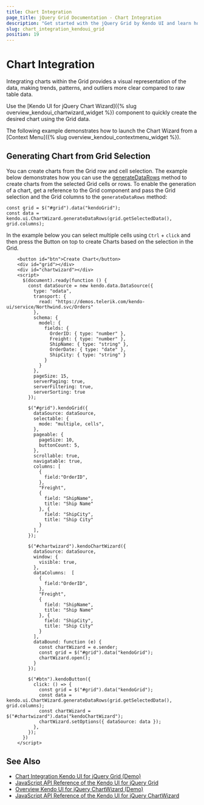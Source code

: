 ```yaml
---
title: Chart Integration
page_title: jQuery Grid Documentation - Chart Integration
description: "Get started with the jQuery Grid by Kendo UI and learn how to quickly create the desired chart using the Grid datae."
slug: chart_integration_kendoui_grid
position: 19
---
```


# Chart Integration

Integrating charts within the Grid provides a visual representation of the data, making trends, patterns, and outliers more clear compared to raw table data.

Use the [Kendo UI for jQuery Chart Wizard]({% slug overview_kendoui_chartwizard_widget %}) component to quickly create the desired chart using the Grid data.

The following example demonstrates how to launch the Chart Wizard from a [Context Menu]({% slug overview_kendoui_contextmenu_widget %}).


## Generating Chart from Grid Selection

You can create charts from the Grid row and cell selection. 
The example below demonstrates how you can use the [generateDataRows](/api/javascript/ui/chartwizard/methods/generatedatarows) method to create charts from the selected Grid cells or rows. 
To enable the generation of a chart, get a reference to the Grid component and pass the Grid selection and the Grid columns to the `generateDataRows` method:

```
const grid = $("#grid").data("kendoGrid");
const data = kendo.ui.ChartWizard.generateDataRows(grid.getSelectedData(), grid.columns);
```

In the example below you can select multiple cells using `Ctrl` + `click` and then press the Button on top to create Charts based on the selection in the Grid. 

```dojo
    <button id="btn">Create Chart</button>
    <div id="grid"></div>
    <div id="chartwizard"></div>
    <script>
      $(document).ready(function () {
        const dataSource = new kendo.data.DataSource({
          type: "odata",
          transport: {
            read: "https://demos.telerik.com/kendo-ui/service/Northwind.svc/Orders"
          },
          schema: {
            model: {
              fields: {
                OrderID: { type: "number" },
                Freight: { type: "number" },
                ShipName: { type: "string" },
                OrderDate: { type: "date" },
                ShipCity: { type: "string" }
              }
            }
          },
          pageSize: 15,
          serverPaging: true,
          serverFiltering: true,
          serverSorting: true
        });

        $("#grid").kendoGrid({
          dataSource: dataSource,
          selectable: {
            mode: "multiple, cells",
          },
          pageable: {
            pageSize: 10,
            buttonCount: 5,
          },
          scrollable: true,
          navigatable: true,
          columns: [
            {
              field:"OrderID",
            },
            "Freight",
            {
              field: "ShipName",
              title: "Ship Name"
            }, {
              field: "ShipCity",
              title: "Ship City"
            }
          ],
        });

        $("#chartwizard").kendoChartWizard({
          dataSource: dataSource,
          window: {
            visible: true,
          },
          dataColumns:  [
            {
              field:"OrderID",
            },
            "Freight",
            {
              field: "ShipName",
              title: "Ship Name"
            }, {
              field: "ShipCity",
              title: "Ship City"
            }
          ],
          dataBound: function (e) {
            const chartWizard = e.sender;
            const grid = $("#grid").data("kendoGrid");
            chartWizard.open();
          }
        });

        $("#btn").kendoButton({
          click: () => {
            const grid = $("#grid").data("kendoGrid");
            const data = kendo.ui.ChartWizard.generateDataRows(grid.getSelectedData(), grid.columns);
            const chartWizard = $("#chartwizard").data("kendoChartWizard");
            chartWizard.setOptions({ dataSource: data });
          },
        });
      })
    </script>
```


## See Also

* [Chart Integration Kendo UI for jQuery Grid (Demo)](https://demos.telerik.com/kendo-ui/grid/chart-integration)
* [JavaScript API Reference of the Kendo UI for jQuery Grid](/api/javascript/ui/grid)
* [Overview Kendo UI for jQuery ChartWizard (Demo)](https://demos.telerik.com/kendo-ui/chartwizard/index)
* [JavaScript API Reference of the Kendo UI for jQuery ChartWizard](/api/javascript/ui/chartwizard)

